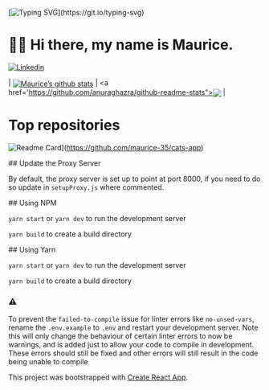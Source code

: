 [![Typing SVG](https://readme-typing-svg.herokuapp.com?font=Courier+new&color=%23808080&size=40&width=800&duration=6969&lines=Welcome+to+my+profile!)](https://git.io/typing-svg)

# 👋🏽 Hi there, my name is Maurice.

[![Linkedin](https://img.shields.io/badge/LinkedIn-blue?style=for-the-badge&logo=linkedin&labelColor=blue&link=https://www.linkedin.com/in/maurice-kollewe/)](https://www.linkedin.com/in/maurice-kollewe/)

| <a href="https://github.com/anuraghazra/github-readme-stats"><img align="center" src="https://github-readme-stats.vercel.app/api?username=maurice-35=github_dark&hide=contribs,issues&show_icons=true&hide_border=true" alt="Maurice’s github stats" /></a> | <a href='https://github.com/anuraghazra/github-readme-stats"><img align="center" src="https://github-readme-stats.vercel.app/api/top-langs/?username=maurice-35=github_dark&layout=compact&hide_border=true" /></a> |

# Top repositories

![Readme Card](https://github-readme-stats.vercel.app/api/pin/?username=maurice-35&repo=cats-app&theme=github_dark)](https://github.com/maurice-35/cats-app)

## Update the Proxy Server

By default, the proxy server is set up to point at port 8000, if you need to do so update in `setupProxy.js` where commented.

## Using NPM

`yarn start` or `yarn dev`  to run the development server

`yarn build` to create a build directory

## Using Yarn

`yarn start` or `yarn dev`  to run the development server

`yarn build` to create a build directory

### ⚠️

To prevent the `failed-to-compile` issue for linter errors like `no-unsed-vars`, rename the `.env.example` to `.env` and restart your development server. Note this will only change the behaviour of certain linter errors to now be warnings, and is added just to allow your code to compile in development. These errors should still be fixed and other errors will still result in the code being unable to compile

This project was bootstrapped with [Create React App](https://github.com/facebook/create-react-app).

